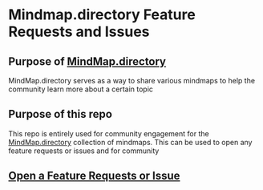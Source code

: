 # Mindmap.directory Feature Requests and Issues

## Purpose of <a href="https://mindmap.directory" target="_blank">MindMap.directory</a>
MindMap.directory serves as a way to share various mindmaps to help the community learn more about a certain topic

## Purpose of this repo
This repo is entirely used for community engagement for the <a href="https://mindmap.directory" target="_blank">MindMap.directory</a> collection of mindmaps. This can be used to open any feature requests or issues and for community 

## <a href="https://github.com/iamabrom/mindmap.directory-Issues/issues/new/choose">Open a Feature Requests or Issue</a>



